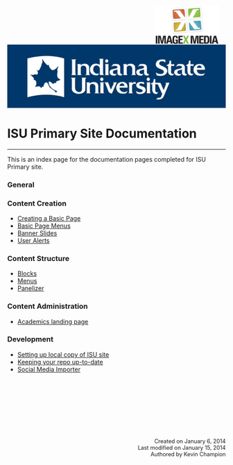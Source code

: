 <img class="logo" src="../assets/images/IXM-Transparent-Vertical.jpg" style="float:right; margin:-10px 15px 0 0;" height="90" />
<img class="logo" src="../assets/images/isu_logo.png" alt="Indiana State University logo" />

# ISU Primary Site Documentation
***

This is an index page for the documentation pages completed for ISU Primary site.

### General



### Content Creation

- [Creating a Basic Page](basic_page.html)
- [Basic Page Menus](basic_page_menus.html)
- [Banner Slides](banner_slides.html)
- [User Alerts](user_alert.html)

### Content Structure

- [Blocks](blocks.html)
- [Menus](menus.html)
- [Panelizer](panelizer.html)

### Content Administration

- [Academics landing page](academics_landing.html)

### Development

- [Setting up local copy of ISU site](local.html)
- [Keeping your repo up-to-date](upstream.html)
- [Social Media Importer](social_media_importer.html)


<p style="margin-top:150px; text-align:right; font-size:90%;">Created on January 6, 2014<br />
Last modified on January 15, 2014<br />
Authored by Kevin Champion</p>
